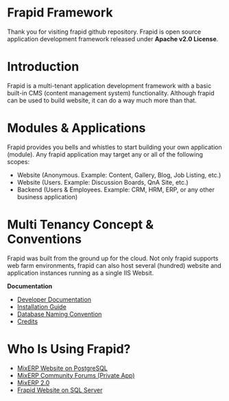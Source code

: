 # Frapid Framework

Thank you for visiting frapid github repository. Frapid is open source application development
framework released under **Apache v2.0 License**.


# Introduction

Frapid is a multi-tenant application development framework with a basic
built-in CMS (content management system) functionality. Although frapid can be used 
to build website, it can do a way much more than that.


# Modules & Applications

Frapid provides you bells and whistles to start building your own application (module).
Any frapid application may target any or all of the following scopes:

* Website (Anonymous. Example: Content, Gallery, Blog, Job Listing, etc.)
* Website (Users. Example: Discussion Boards, QnA Site, etc.)
* Backend (Users & Employees. Example: CRM, HRM, ERP, or any other business application)

# Multi Tenancy Concept & Conventions

Frapid was built from the ground up for the cloud. Not only frapid supports web farm environments, 
frapid can also host several (hundred) website and application instances 
running as a single IIS Websit.

**Documentation**

* [Developer Documentation](docs/developer/README.md)
* [Installation Guide](docs/installation/README.md)
* [Database Naming Convention](docs/concepts/database-naming-convention.md)
* [Credits](docs/credits/README.md)

# Who Is Using Frapid?

* [MixERP Website on PostgreSQL](https://mixerp.org)
* [MixERP Community Forums (Private App)](https://mixerp.org/forums)
* [MixERP 2.0](https://github.com/mixerp/mixerp)
* [Frapid Website on SQL Server](https://frapid.com)
